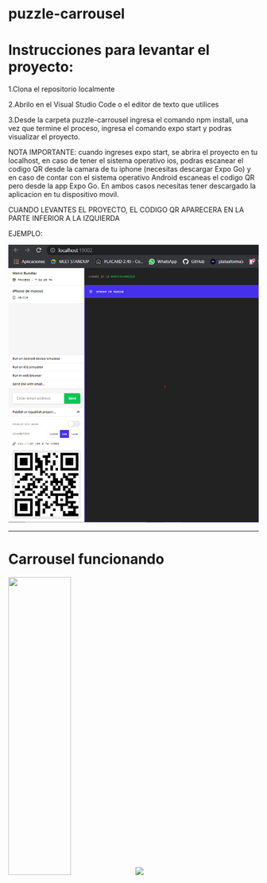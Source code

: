 # puzzle-carrousel


<h1>Instrucciones para levantar el proyecto: </h2>

1.Clona el repositorio localmente

2.Abrilo en el Visual Studio Code o el editor de texto que utilices

3.Desde la carpeta puzzle-carrousel ingresa el comando npm install, una vez que termine el proceso, ingresa el comando expo start y podras visualizar el proyecto. 

NOTA IMPORTANTE: cuando ingreses expo start, se abrira el proyecto en tu localhost, en caso de tener el sistema operativo ios, podras escanear el codigo QR desde la camara de tu iphone (necesitas descargar Expo Go) y en caso de contar con el sistema operativo Android escaneas el codigo QR pero desde la app Expo Go. En ambos casos necesitas tener descargado la aplicacion en tu dispositivo movil.

CUANDO LEVANTES EL PROYECTO, EL CODIGO QR APARECERA EN LA PARTE INFERIOR A LA IZQUIERDA

EJEMPLO: 

<img src='assets\Screenshot 2021-08-30 234344.png' /> <hr>

<h1>Carrousel funcionando</h1>


<img align-self='center' src="assets\WhatsApp Video 2021-08-30 at 19.17.37 (1).gif" width="50%" height="600" />

<img src='C:\Users\romy\Desktop\puzzle-carrousel\assets\WhatsApp Video 2021-08-30 at 19.17.37 (1).gif'>

